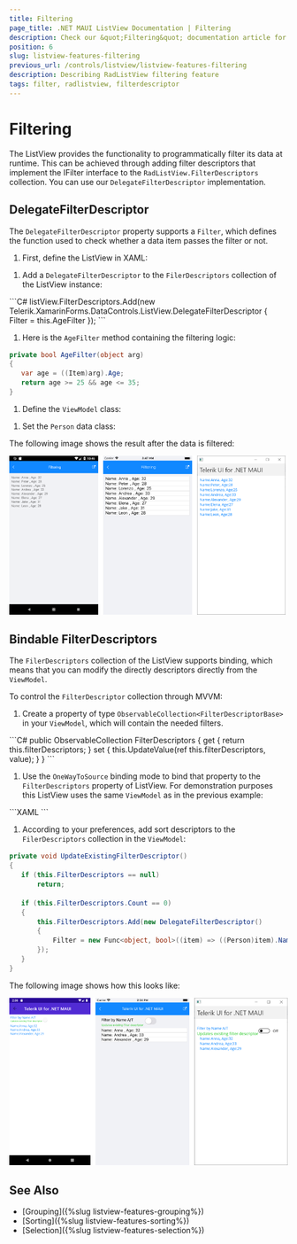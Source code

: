 ```yaml
---
title: Filtering
page_title: .NET MAUI ListView Documentation | Filtering
description: Check our &quot;Filtering&quot; documentation article for Telerik ListView for .NET MAUI control.
position: 6
slug: listview-features-filtering
previous_url: /controls/listview/listview-features-filtering
description: Describing RadListView filtering feature
tags: filter, radlistview, filterdescriptor
---
```


# Filtering

The ListView provides the functionality to programmatically filter its data at runtime. This can be achieved through adding filter descriptors that implement the IFilter interface to the `RadListView.FilterDescriptors` collection. You can use our `DelegateFilterDescriptor` implementation.

## DelegateFilterDescriptor

The `DelegateFilterDescriptor` property supports a `Filter`, which defines the function used to check whether a data item passes the filter or not.

1. First, define the ListView in XAML:

 <snippet id='listview-features-filtering-xaml'/>
 
1. Add a `DelegateFilterDescriptor` to the `FilerDescriptors` collection of the ListView instance:

 <snippet id='listview-features-filtering-agefilter'/>
 ```C#
listView.FilterDescriptors.Add(new Telerik.XamarinForms.DataControls.ListView.DelegateFilterDescriptor { Filter = this.AgeFilter });
 ```

1. Here is the `AgeFilter` method containing the filtering logic:

 ```C#
private bool AgeFilter(object arg)
{
    var age = ((Item)arg).Age;
    return age >= 25 && age <= 35;
}
 ```

1. Define the `ViewModel` class:

 <snippet id='listview-features-filtering-viewmodel'/>

1. Set the `Person` data class:

 <snippet id='listview-features-filtering-data-class'/>
 
The following image shows the result after the data is filtered:

![Filtering](images/listview-features-filtering.png "Filtering")

## Bindable FilterDescriptors

The `FilerDescriptors` collection of the ListView supports binding, which means that you can modify the directly descriptors directly from the `ViewModel`.

To control the `FilterDescriptor` collection through MVVM:

1. Create a property of type `ObservableCollection<FilterDescriptorBase>` in your `ViewModel`, which will contain the needed filters.

 <snippet id='listview-features-bindable-filterdescriptor-viewmodel' />
 ```C#
public ObservableCollection<FilterDescriptorBase> FilterDescriptors
{
	get { return this.filterDescriptors; }
	set { this.UpdateValue(ref this.filterDescriptors, value); }
}
 ```

1. Use the `OneWayToSource` binding mode to bind that property to the `FilterDescriptors` property of ListView. For demonstration purposes this ListView uses the same `ViewModel` as in the previous example:

 <snippet id='listview-features-bindable-filterdescriptor-xaml' />
 ```XAML
<telerikDataControls:RadListView x:Name="listView"
								 Grid.Row="1"
								 ItemsSource="{Binding Items}"
								 FilterDescriptors="{Binding FilterDescriptors, Mode=OneWayToSource}" >
	<telerikDataControls:RadListView.ItemTemplate>
		<DataTemplate>
			<telerikListView:ListViewTemplateCell>
				<telerikListView:ListViewTemplateCell.View>
					<HorizontalStackLayout>
						<Label Text="Name:"/>
						<Label Text="{Binding Name}"/>
						<Label Text=", Age:"/>
						<Label Text="{Binding Age}"/>
					</HorizontalStackLayout>
				</telerikListView:ListViewTemplateCell.View>
			</telerikListView:ListViewTemplateCell>
		</DataTemplate>
	</telerikDataControls:RadListView.ItemTemplate>
</telerikDataControls:RadListView>
 ```

1. According to your preferences, add sort descriptors to the `FilerDescriptors` collection in the `ViewModel`:

 ```C#
private void UpdateExistingFilterDescriptor()
{
	if (this.FilterDescriptors == null)
		return;

	if (this.FilterDescriptors.Count == 0)
	{
		this.FilterDescriptors.Add(new DelegateFilterDescriptor()
		{
			Filter = new Func<object, bool>((item) => ((Person)item).Name.Equals("A"))
		});
	}
}
 ```


The following image shows how this looks like:

![FilterDescriptorsMVVM](images/listview-features-bindable-filter.png)

## See Also

- [Grouping]({%slug listview-features-grouping%})
- [Sorting]({%slug listview-features-sorting%})
- [Selection]({%slug listview-features-selection%})
